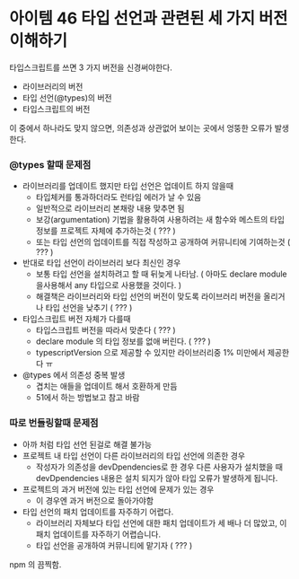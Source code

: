 # 아이템 46  타입 선언과 관련된 세 가지 버전 이해하기

타입스크립트를 쓰면 3 가지 버전을 신경써야한다.

- 라이브러리의 버전
- 타입 선언(@types)의 버전
- 타입스크립트의 버전

이 중에서 하나라도 맞지 않으면, 의존성과 상관없어 보이는 곳에서 엉뚱한 오류가 발생한다.

### @types 할때 문제점

- 라이브러리를 업데이트 했지만 타입 선언은 업데이트 하지 않을때
    - 타입체커를 통과하더라도 런타임 에러가 날 수 있음
    - 일반적으로 라이브러리 본채랑 내용 맞추면 됨
    - 보강(argumentation) 기법을 활용하여 사용하려는 새 함수와 메스트의 타입 정보를 프로젝트 자체에 추가하는것 (  ??? )
    - 또는 타입 선언의 업데이트를 직접 작성하고 공개하여 커뮤니티에 기여하는것 ( ??? )
- 반대로 타입 선언이 라이브러리 보다 최신인 경우
    - 보통 타입 선언을 설치하려고 할 때 뒤늦게 나타남. ( 아마도 declare module 을사용해서 any 타입으로 사용했을 것이다. )
    - 해결책은 라이브러리와 타입 선언의 버전이 맞도록 라이브러리 버전을 올리거나 타입 선언을 낮추기 ( ??? )
- 타입스크립트 버전 자체가 다를때
    - 타입스크립트 버전을 따라서 맞춘다 ( ??? )
    - declare module 의 타입 정보를 없애 버린다. ( ??? )
    - typescriptVersion 으로 제공할 수 있지만 라이브러리중 1% 미만에서 제공한다 ㅠ
- @types 에서 의존성 중복 발생
    - 겹치는 애들을 업데이트 해서 호환하게 만듬
    - 51에서 하는 방법보고 참고 바람

### 따로 번들링할때 문제점

- 아까 처럼 타입 선언 된걸로 해결 불가능
- 프로젝트 내 타입 선언이 다른 라이브러리의 타입 선언에 의존한 경우
    - 작성자가 의존성을 devDpendencies로 한 경우 다른 사용자가 설치했을 때 devDpendencies 내용은 설치 되지가 않아 타입 오류가 발생하게 됩니다.
- 프로젝트의 과거 버전에 있는 타입 선언에 문제가 있는 경우
    - 이 경우엔 과거 버전으로 돌아가야함
- 타입 선언의 패치 업데이트를 자주하기 어렵다.
    - 라이브러리 자체보다 타입 선언에 대한 패치 업데이트가 세 배나 더 많았고, 이 패치 업데이트를 자주하기 어렵습니다.
    - 타입 선언을 공개하여 커뮤니티에 맡기자 ( ??? )

npm 의 끔찍함.
